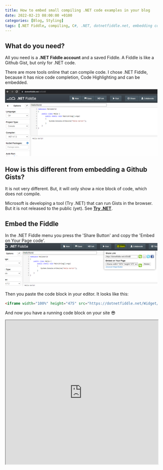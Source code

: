 ```yaml
---
title: How to embed small compiling .NET code examples in your blog
date: 2022-02-23 08:00:00 +0100
categories: [Blog, Styling]
tags: [.NET Fiddle, compiling, C#, .NET, dotnetfiddle.net, embedding code]
---
```


## What do you need?

All you need is a **.NET Fiddle account** and a saved Fiddle. A Fiddle is like a Github Gist, but only for .NET code. 

There are more tools online that can compile code. I chose .NET Fiddle, because it has nice code completion, Code Highlighting and can be embedded.

![markdown](/assets/img/blog-images/2022-02-22/Fiddle.png)

## How is this different from embedding a Github Gists?

It is not very different. But, it will only show a nice block of code, which does not compile. 

<script src="https://gist.github.com/anniekvandijk/53bed85ec375805cbf4727285635528a.js"></script>

Microsoft is developing a tool (Try .NET) that can run Gists in the browser. But it is not released to the public (yet). See [**Try .NET**](https://dotnet.microsoft.com/en-us/platform/try-dotnet).

## Embed the Fiddle

In the .NET Fiddle menu you press the 'Share Button' and copy the 'Embed on Your Page code'. 
![markdown](/assets/img/blog-images/2022-02-22/FiddleShare.png)

Then you paste the code block in your editor. It looks like this:  
```HTML
<iframe width="100%" height="475" src="https://dotnetfiddle.net/Widget/c4S4dB" frameborder="0"></iframe>
```
And now you have a running code block on your site :sunglasses:

<iframe width="100%" height="475" src="https://dotnetfiddle.net/Widget/c4S4dB" frameborder="1"></iframe>
